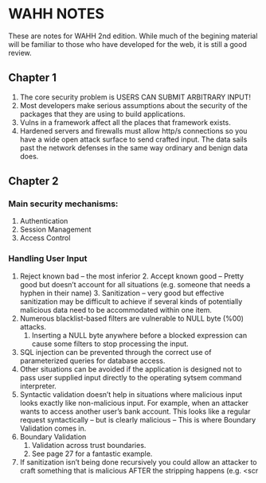 # WAHH NOTES

These are notes for WAHH 2nd edition. While much of the begining material will be familiar to those who have developed for the web, it is still a good review.

## Chapter 1

1. The core security problem is USERS CAN SUBMIT ARBITRARY INPUT!
2. Most developers make serious assumptions about the security of the packages that they are using to build applications.
3. Vulns in a framework affect all the places that framework exists.
4. Hardened servers and firewalls must allow http/s connections so you have a wide open attack surface to send crafted input. The data sails past the network defenses in the same way ordinary and benign data does.

## Chapter 2

### Main security mechanisms:

1. Authentication
2. Session Management
3. Access Control

### Handling User Input

1. Reject known bad – the most inferior
	2. Accept known good – Pretty good but doesn’t account for all situations (e.g. someone that needs a hyphen in their name)
	3. Sanitization – very good but effective sanitization may be difficult to achieve if several kinds of potentially malicious data need to be accommodated within one item.
2. Numerous blacklist-based filters are vulnerable to NULL byte (%00) attacks.
	1. Inserting a NULL byte anywhere before a blocked expression can cause some filters to stop processing the input.
3. SQL injection can be prevented through the correct use of parameterized queries for database access.
4. Other situations can be avoided if the application is designed not to pass user supplied input directly to the operating sytsem command interpreter.
5. Syntactic validation doesn’t help in situations where malicious input looks exactly like non-malicious input. For example, when an attacker wants to access another user’s bank account. This looks like a regular request syntactically – but is clearly malicious – This is where Boundary Validation comes in.
6. Boundary Validation
	1. Validation across trust boundaries.
	2. See page 27 for a fantastic example.
7. If sanitization isn’t being done recursively you could allow an attacker to craft something that is malicious AFTER the stripping happens (e.g. <scr<script>ipt>)
8. Canonicalization – the process of converting or decoding data into a common character set.
	1. Double URL encoding can be used in some cases to defeat. https://www.owasp.org/index.php/Double_Encoding
	2. If certain characters (even encoded ones) are stripped (non-recursively) you can use the same attack as above with <scr<script>ipt> e.g. %%2727.
	3. Explore the xss technique on p. 29.
	4. Don’t forget character mapping based on best fit p. 29. you can use characters with diacritical marks to smuggle characters past the input filters.

### Handling Attackers

1. Handling Errors
2. Maintaining audit logs
3. Alerting Administrators
4. Reacting to attacks

### Handling Errors

Errors should be handled and not dump verbose messages to the UI that an attacker could leverage to launch an attack.

### Maintaining Audit Logs

1. All events realting to the authentication functionality such as successful and failed login, and change of password
2. Key transactions, such as credit card payments and funds transfers
3. Access attempts that are blocked by the access control mechanisms
4. Any requests containing known attack strings that indicate overtly malicious intentions
5. logs may be flushed to write-once media to ensure their integrity in the event of a successful attack
6. These audit logs would provide a gold mine for any attacker.

### Alerting Admins

1. Alerts can’t be so frequent that they are ignored but roll up a lot of signatures (large number of requests from single IP, unusually large amount of funds being transferred, things that can’t normally be modified by the user unless using a proxy) and create one alert that they can react to.
Reacting to Attacks
	1. Slower responses to requests
	2. Terminate session
	3. Generally these are to frustrate the attacker to slow them down so admins can take action

## Chapter 3

1. HTTP response – Server header contains a banner indicating the web server software being used and sometimes other details such as installed modules and the server operating system. This may or MAY NOT be accurate.
2. Other HTTP methods:
	1. TRACE – returns the exOPact message it received. This can be used to detect the effect of any proxy servers between the client and serve that may manipulate the request.
	2. OPTIONS – reports the HTTP methods that are available for a particular resource. This usually lists the available methods in the Allow header.
	3. PUT – attempts to upload the specified resource to the server using the content contained in the body of the request.

### Cookies

The response Set-Cookie header can include optional attributes. One of the most interesting is HttpOnly, which means that the cookie cannot be directly accessed via client-side JavaScript.

### Status Codes

1. General
	1. 1xx – Informational
	2. 2xx – Successful
	3. 3xx – The client is redirected to a different resource
	4. 4xx – The request contains an error of some kind.
	5. 5xx – The server encountered an error fulfilling the request.
2. Specific
	1. 201 – Created – in response to a PUT request.
	2. 3xx
		1. 301 – Moved Permanently – redirects the browser permanently to a different URL, which I s specified in a Location header.
		2. 302 – Found – redirects temporarily to a URL in the Location header.
		3. 304 – Not Modified – browser to use cached copy of the requested resource. The server uses the If-Modified-Since and If-None-Match to determine if the client has the latest version of the resource.
	3. 4xx
		1. 400 – Bad Request – invalid HTTP request. Probably will encounter this if you have modified a request in certain invalid ways.
		2. 401 – Unauthorized indicates that the server requires HTTP auth before the request will be granted. The WWW-Authenticate header contains details on the type(s) of auth supported.
		3. 403 Forbidden – no one is allowed to access this.
		4. 404 Not Found
		5. 405 Method Not Allowed – indicates that the method used in the request is not supported for the specified URL.
		6. 413 Request Entity Too Large – You may see this if you are probing for buffer overflow vulnerabilities in native code. The request could be too large for the server to handle.
		7. 414 Request URI Too Long is similar to 413.
	4. 5xx
		1. 500 – Internal Server Error – these could be helpful if your request caused an unhandled exception to happen.
		2. 503 – Service Unavailable – app not responding.

### Web Functionality

1. HTTP requests can be used to send parameters in four ways.
	1. In the URL query string
	2. Cookies
	3. File path of rest URLs
	4. Body of POST requests

### Encoding

1. URLs are only permitted to contain the printable characters in the US ASCII character set – that is ASCII code in the range of 0x20 to 0x7e inclusive.
2. Problematic characters in URLs are encoded in the following ways:
	1. %3d – =
	2. %25 – %
	3. %20 – Space – could also be represented by a +
	4. %0a – New Line
	5. %00 – Null byte
3. For the purpose of attacking web applications, you should URL-encode any of the following characters when you insert them as data into an HTTP request:
	1. space % ? & = ; + #
4. 16 bit Unicode encoding starts with %u followed by the character’s Unicode code point expressed in hexadecimal.
5. UTF-8 is a variable length encoding standard.
6. Unicode encoding is primarily of interest when attacking a web application because it can be used sometimes to defeat input validation mechanisms.
7. Any character can be HTML encoded using its ASCII code in decimal form. &#34; – “ or by using its ASCII code in hexadecimal form prefixed by an x: &#x22; — "

## Chapter 4 – MAPPING THE APPLICATION

Careful when spidering as some applications don’t protect their admin actions and you could end up deleting or wrecking whole parts of an application by following actions and tossing random data at them.

>Here is where looking into Damn Vulnerable Web App, Google Gruyere etc. is would be helpful. Perhaps look into Docker as well for these.


